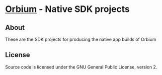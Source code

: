 [Orbium](http://jsway.se) - Native SDK projects
================================

About
---------------------------------------
These are the SDK projects for producing the native app builds of Orbium

License
----------------------------------------
Source code is licensed under the GNU General Public License, version 2.
